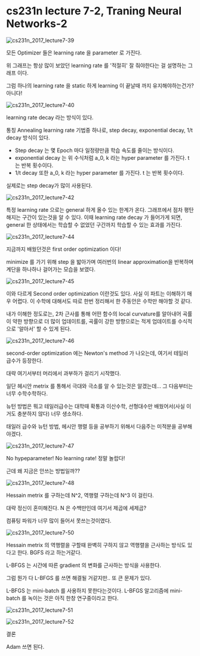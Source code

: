 # cs231n lecture 7-2, Traning Neural Networks-2



![cs231n_2017_lecture7-39](../images/cs231n_2017_lecture7-39.jpg)

모든 Optimizer 들은 learning rate 을 parameter 로 가진다.

위 그래프는 항상 많이 보았던 learning rate 를 '적절히' 잘 줘야한다는 걸 설명하는 그래프 이다.

그럼 하나의 learning rate 을 static 하게 learning 이 끝날때 까지 유지해야하는건가? 아니다!

![cs231n_2017_lecture7-40](../images/cs231n_2017_lecture7-40.jpg)

learning rate decay 라는 방식이 있다.

통칭  Annealing learning rate 기법중 하나로, step decay, exponential decay, 1/t decay 방식이 있다.

- Step decay 는 몇 Epoch 마다 일정량만큼 학습 속도를 줄이는 방식이다. 
- exponential decay 는 위 수식처럼 a_0, k 라는 hyper parameter 를 가진다. t 는 반복 횟수이다.
- 1/t decay 또한 a_0, k 라는 hyper parameter 를 가진다. t 는 반복 횟수이다.



실제로는 step decay가 많이 사용된다.

![cs231n_2017_lecture7-42](../images/cs231n_2017_lecture7-42.jpg)

특정 learning rate 으로는 general 하게 올수 있는 한계가 온다. 그래프에서 점차 평탄해지는 구간이 있는것을 알 수 있다. 이때 learning rate decay 가 들어가게 되면, general 한 상태에서는 학습할 수 없었던 구간까지 학습할 수 있는 효과를 가진다.



![cs231n_2017_lecture7-44](../images/cs231n_2017_lecture7-44.jpg)

지금까지 배웠던것은 first order optimization 이다!

minimize 를 가기 위해 step 을 밟아가며 여러번의 linear approximation을 반복하며 계단을 하나하나 걸어가는 모습을 보였다.

![cs231n_2017_lecture7-45](../images/cs231n_2017_lecture7-45.jpg)



이와 다르게 Second order optimization 이란것도 있다. 사실 이 파트는 이해하기 매우 어렵다. 이 수학에 대해서도 따로 한번 정리해서 한 주동안은 수학만 해야할 것 같다.

내가 이해한 정도로는, 2차 근사를 통해 어떤 함수의 local curvature를 알아내어 곡률이 약한 방향으로 더 많이 업데이트를, 곡률이 강한 방향으로는 적게 업데이트를 수식적으로 '알아서' 할 수 있게 된다.



![cs231n_2017_lecture7-46](../images/cs231n_2017_lecture7-46.jpg)

second-order optimization 에는 Newton's method 가 나오는데, 여기서 테일러 급수가 등장한다.

대략 여기서부터 머리에서 과부하가 걸리기 시작했다.

일단 헤시안 metrix 를 통해서 극대와 극소를 알 수 있는것은 알겠는데... 그 다음부터는 너무 수학수학하다.

뉴턴 방법은 뭐고 테일러급수는 대학때 확통과 이산수학, 선형대수만 배웠어서(사실 이거도 충분하지 않다) 너무 생소하다.

태일러 급수와 뉴턴 방법, 헤시안 행렬 등을 공부하기 위해서 다음주는 미적분을 공부해야겠다.



![cs231n_2017_lecture7-47](../images/cs231n_2017_lecture7-47.jpg)

No hypeparameter! No learning rate! 정말 놀랍다!

근데 왜 지금은 안쓰는 방법일까??



![cs231n_2017_lecture7-48](../images/cs231n_2017_lecture7-48.jpg)



Hessain metrix 를 구하는데 N^2, 역행렬 구하는데 N^3 이 걸린다.

대략 정신이 혼미해진다. N 은 수백만인데 여기서 제곱에 세제곱?

컴퓨팅 파워가 너무 많이 들어서 못쓰는것이였다.





![cs231n_2017_lecture7-50](../images/cs231n_2017_lecture7-50.jpg)



Hessain metrix 의 역행렬을 구할때 완벽히 구하지 않고 역행렬을 근사하는 방식도 있다고 한다. BGFS 라고 하는거같다.

L-BFGS 는 시간에 따른 gradient 의 변화를 근사하는 방식을 사용한다. 

그럼 뭔가 다 L-BFGS 를 쓰면 해결될 거같지만.. 또 큰 문제가 있다.

L-BFGS 는 mini-batch 를 사용하지 못한다는것이다. L-BFGS 알고리즘에 mini-batch 를 녹이는 것은 아직 한창 연구중이라고 한다.



![cs231n_2017_lecture7-51](../images/cs231n_2017_lecture7-51.jpg)

![cs231n_2017_lecture7-52](../images/cs231n_2017_lecture7-52.jpg)

결론

Adam 쓰면 된다.

